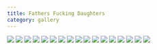 ```yaml
---
title: Fathers Fucking Daughters
category: gallery
---
```


<img src="https://incest.life/media/father_daughter/photos/323952.jpg" />

<img src="https://incest.life/media/father_daughter/photos/323953.jpg" />

<img src="https://incest.life/media/father_daughter/photos/323956.jpg" />

<img src="https://incest.life/media/father_daughter/photos/326404.JPG" />

<img src="https://incest.life/media/father_daughter/photos/328878.jpg" />

<img src="https://incest.life/media/father_daughter/photos/333020.jpg" />

<img src="https://incest.life/media/father_daughter/photos/326133.JPG" />

<img src="https://incest.life/media/father_daughter/photos/364241.JPG" />

<img src="https://incest.life/media/father_daughter/photos/364234.JPG" />

<img src="https://incest.life/media/father_daughter/photos/405477.jpg" />

<img src="https://incest.life/media/unsorted/579000/578191.jpg" />

<img src="https://incest.life/media/father_daughter/photos/410467.jpg" />

<img src="https://incest.life/media/father_daughter/photos/410471.jpg" />

<img src="https://incest.life/media/father_daughter/photos/408374.jpg" />

<img src="https://incest.life/media/father_daughter/photos/408167.jpg" />

<img src="https://incest.life/media/father_daughter/photos/408176.JPG" />

<img src="https://incest.life/media/father_daughter/photos/408385.JPG" />


